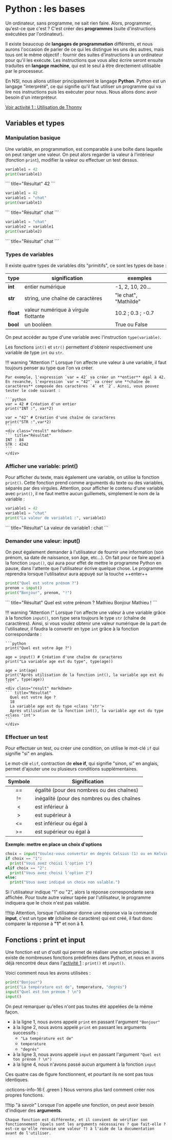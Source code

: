# Python : les bases

Un ordinateur, sans programme, ne sait rien faire.
Alors, programmer, qu'est-ce que c'est ? C'est créer des **programmes** (suite d'instructions exécutées par l'ordinateur).

Il existe beaucoup de **langages de programmation** différents, et nous aurons l'occasion de parler de ce qui les distingue les uns des autres, mais tous ont le même objectif : fournir des suites d'instructions à un ordinateur pour qu'il les exécute. Les instructions que vous allez écrire seront ensuite traduites en **langage machine**, qui est le seul à être directement utilisable par le processeur.

En NSI, nous allons utiliser principalement le langage **Python**.
Python est un langage "interprété", ce qui signifie qu'il faut utiliser un programme qui va lire nos instructions puis les exécuter pour nous. Nous allons donc avoir besoin d'un interpréteur.

[Voir activité 1 : Utilisation de Thonny](python-acti1.md)

## Variables et types
### Manipulation basique
Une variable, en programmation, est comparable à une boîte dans laquelle on peut ranger une valeur. On peut alors regarder la valeur à l'intérieur (fonction `print`), modifier la valeur ou effectuer un test dessus.

```python
variable1 = 42
print(variable1)
```
<div class="result" markdown>
``` title="Résultat"
42
```
</div>

```python
variable1 = 42
variable1 = "chat"
print(variable1)
```
<div class="result" markdown>
``` title="Résultat"
chat
```
</div>

```python
variable1 = "chat"
variable2 = variable1
print(variable2)
```

<div class="result" markdown>
``` title="Résultat"
chat
```
</div>

### Types de variables

Il existe quatre types de variables dits "primitifs", ce sont les types de base :

| type      | signification                        | exemples              |
| --------- | ------------------------------------ | --------------------- |
| **int**   | entier numérique                     | -1, 2, 10, 20...      |
| **str**   | string, une chaîne de caractères     | "le chat", "Mathilde" |
| **float** | valeur numérique à virgule flottante | 10.2 ; 0.3 ; -0.7     |
| **bool**  | un booléen                           | True ou False         |

On peut accéder au type d'une variable avec l'instruction `type(variable)`.

Les fonctions `int()` et `str()` permettent d'obtenir respectivement une variable de type `int` ou `str`.

!!! warning "Attention !"
    Lorsque l'on affecte une valeur à une variable, il faut toujours penser au type que l'on va créer.
    
    Par exemple, l'expression `var = 42` va créer un **entier** égal à 42. En revanche, l'expression `var = "42"` va créer une **chaîne de caractères** composée des caractères `4` et `2`. Ainsi, vous pouvez tester le code suivant :

    ```python
    var = 42 # Création d'un entier
    print("INT :", var*2)

    var = "42" # Création d'une chaîne de caractères
    print("STR :",var*2)
    ```
    <div class="result" markdown>
    ``` title="Résultat"
    INT : 84
    STR : 4242
    ```
    </div>

### Afficher une variable: print()
Pour afficher du texte, mais également une variable, on utilise la fonction `print()`. Cette fonction prend comme arguments du texte ou des variables, séparés par des virgules. Attention, pour afficher le contenu d'une variable avec `print()`, il ne faut mettre aucun guillemets, simplement le nom de la variable :

```python
variable1 = 42
variable1 = "chat"
print("La valeur de variable1 :", variable1)
```
<div class="result" markdown>
``` title="Résultat"
La valeur de variable1 : chat
```
</div>

### Demander une valeur: input()
On peut également demander à l'utilisateur de fournir une information (son prénom, sa date de naissance, son âge, etc...). On fait pour ce faire appel à la fonction `input()`, qui aura pour effet de mettre le programme Python en pause, dans l'attente que l'utilisateur écrive quelque chose. Le programme reprendra lorsque l'utilisateur aura appuyé sur la touche ++enter++ 

```python
print("Quel est votre prénom ?")
prenom = input()
print("Bonjour", prenom, "!")
```
<div class="result" markdown>
``` title="Résultat"
Quel est votre prénom ?
Mathieu
Bonjour Mathieu !
```
</div>

!!! warning "Attention !"
    Lorsque l'on affecte une valeur à une variable grâce à la fonction `input()`, son type sera toujours le type `str` (chaîne de caractères). Ainsi, si vous voulez obtenir une valeur numérique de la part de l'utilisateur, il faudra la convertir en type `int` grâce à la fonction correspondante :

    ```python
    print("Quel est votre âge ?")

    age = input() # Création d'une chaîne de caractères
    print("La variable age est du type", type(age))

    age = int(age)
    print("Après utilisation de la fonction int(), la variable age est du type", type(age))
    ```
    <div class="result" markdown>
    ``` title="Résultat"
      Quel est votre âge ?
      18
      La variable age est du type <class 'str'>
      Après utilisation de la fonction int(), la variable age est du type <class 'int'>
    ```
    </div>

### Effectuer un test

Pour effectuer un test, ou créer une condition, on utilise le mot-clé `if` qui signifie "si" en anglais.

Le mot-clé `elif`, contraction de **else if**, qui signifie "sinon, si" en anglais, permet d'ajouter une ou plusieurs conditions supplémentaires.

| Symbole | Signification                              |
| :-----: | ------------------------------------------ |
|   ==    | égalité (pour des nombres ou des chaînes)  |
|   !=    | inégalité (pour des nombres ou des chaînes |
|    <    | est inférieur à                            |
|    >    | est supérieur à                            |
|   <=    | est inférieur ou égal à                    |
|   >=    | est supérieur ou égal à                    |

**Exemple: mettre en place un choix d'options**

```python
choix = input("Voulez-vous convertir en degrés Celsius (1) ou en Kelvin (2) ? \n")
if choix == "1":
  print("Vous avez choisi l'option 1")
elif choix == "2":
  print("Vous avez choisi l'option 2")
else:
  print("Vous avez indiqué un choix non valable.")
```

Si l'utilisateur indique "1" ou "2", alors la réponse correspondante sera affichée. Pour toute autre valeur tapée par l'utilisateur, le programme indiquera que le choix n'est pas valable.

!!!tip
    Attention, lorsque l'utilisateur donne une réponse via la commande **input**, c'est un type **str** (chaîne de caractère) qui est créé, il faut donc comparer la réponse à **"1"** et non à **1**.


## Fonctions : print et input

Une fonction est un d'outil qui permet de réaliser une action précise. Il existe de nombreuses fonctions prédéfinies dans Python, et nous en avons déjà rencontré deux dans l'[activité 1](python-acti1.md) : `print()` et `input()`.

Voici comment nous les avons utilisées :

```python
print("Bonjour")
print("La température est de", temperature, "degrés")
input("Quel est ton prénom ? \n")
input()
```

On peut remarquer qu'elles n'ont pas toutes été appelées de la même façon.

- à la ligne 1, nous avons appelé `print` en passant l'argument `"Bonjour"`
- à la ligne 2, nous avons appelé `print` en passant les arguments successifs :
  - `"La température est de"`
  - `temperature`
  - `"degrés"`
- à la ligne 3, nous avons appelé `input` en passant l'argument `"Quel est ton prénom ? \n")`
- à la ligne 4, nous n'avons passé aucun argument à la fonction `input`

Ces quatre cas de figure fonctionnent, et pourtant ils ne sont pas tous identiques.

:octicons-info-16:{ .green } Nous verrons plus tard comment créer nos propres fonctions.

!!!tip "à savoir"
    Lorsque l'on appelle une fonction, on peut avoir besoin d'indiquer des **arguments**.

    Chaque fonction est différente, et il convient de vérifier son fonctionnement (quels sont les arguments nécessaires ? que fait-elle ? est-ce qu'elle renvoie une valeur ?) à l'aide de la documentation avant de l'utiliser.